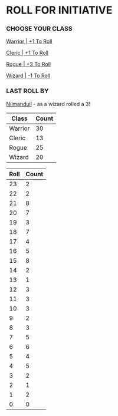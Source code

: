 # ROLL FOR INITIATIVE
### CHOOSE YOUR CLASS

[Warrior | +1 To Roll](https://github.com/benjaminsampica/benjaminsampica/issues/new?title=roll%7Cwarrior&body=Just+click+%27Submit+new+issue%27.)

[Cleric | +1 To Roll](https://github.com/benjaminsampica/benjaminsampica/issues/new?title=roll%7Ccleric&body=Just+click+%27Submit+new+issue%27.)

[Rogue | +3 To Roll](https://github.com/benjaminsampica/benjaminsampica/issues/new?title=roll%7Crogue&body=Just+click+%27Submit+new+issue%27.)

[Wizard | -1 To Roll](https://github.com/benjaminsampica/benjaminsampica/issues/new?title=roll%7Cwizard&body=Just+click+%27Submit+new+issue%27.)
### LAST ROLL BY
[Nilmanduil](https://www.github.com/Nilmanduil) - as a wizard rolled a 3!

|Class|Count|
|-|-|
|Warrior|30|
|Cleric|13|
|Rogue|25|
|Wizard|20|

|Roll|Count|
|-|-|
|23|2
|22|2
|21|8
|20|7
|19|3
|18|7
|17|4
|16|5
|15|8
|14|2
|13|1
|12|3
|11|3
|10|3
|9|2
|8|3
|7|5
|6|6
|5|4
|4|5
|3|2
|2|1
|1|2
|0|0
